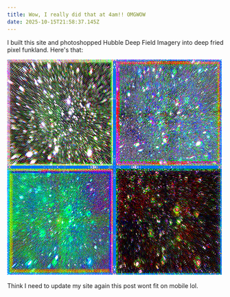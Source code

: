 ```yaml
---
title: Wow, I really did that at 4am!! OMGWOW
date: 2025-10-15T21:58:37.145Z
---
```

I﻿ built this site and photoshopped Hubble Deep Field Imagery into deep fried pixel funkland. Here's that:

![](/images/uploads/hubble-fuck_final_thethird2.png)

T﻿hink I need to update my site again this post wont fit on mobile lol.
